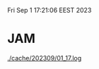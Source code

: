 Fri Sep  1 17:21:06 EEST 2023
# JAM
<a href='./cache/202309/01_17.log'>./cache/202309/01_17.log</a>
